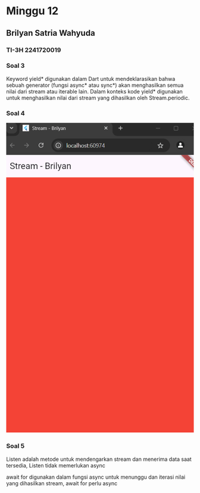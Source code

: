 # Minggu 12
## Brilyan Satria Wahyuda
### TI-3H 2241720019

### Soal 3
<p>Keyword yield* digunakan dalam Dart untuk mendeklarasikan bahwa sebuah generator (fungsi async* atau sync*) akan menghasilkan semua nilai dari stream atau iterable lain. Dalam konteks kode yield* digunakan untuk menghasilkan nilai dari stream yang dihasilkan oleh Stream.periodic.</p>

### Soal 4

![Hasil Run Soal 4](soal4.gif)

### Soal 5
</p>Listen adalah metode untuk mendengarkan stream dan menerima data saat tersedia, Listen tidak memerlukan async<p>
<p>await for digunakan dalam fungsi async untuk menunggu dan iterasi nilai yang dihasilkan stream, await for perlu async</p>